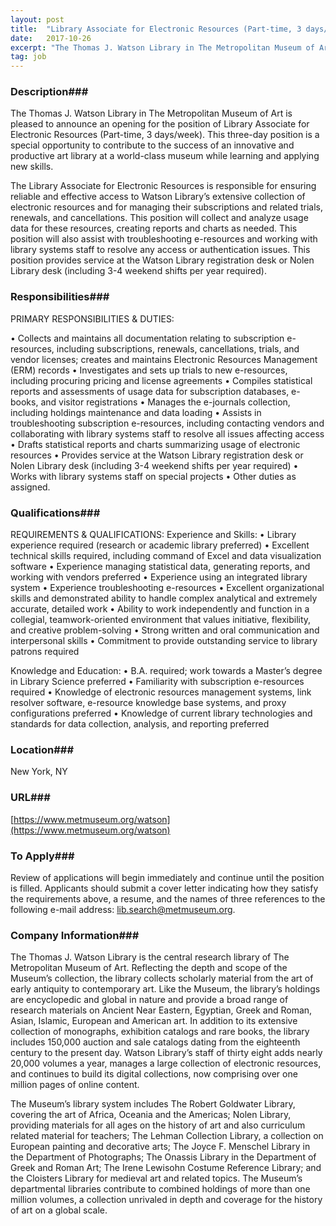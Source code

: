 ```yaml
---
layout: post
title:  "Library Associate for Electronic Resources (Part-time, 3 days/week) - The Thomas J. Watson Library at The Metropolitan Museum of Art"
date:   2017-10-26
excerpt: "The Thomas J. Watson Library in The Metropolitan Museum of Art is pleased to announce an opening for the position of Library Associate for Electronic Resources (Part-time, 3 days/week). This three-day position is a special opportunity to contribute to the success of an innovative and productive art library at a..."
tag: job
---
```


### Description###

The Thomas J. Watson Library in The Metropolitan Museum of Art is pleased to announce an opening for the position of Library Associate for Electronic Resources (Part-time, 3 days/week). This three-day position is a special opportunity to contribute to the success of an innovative and productive art library at a world-class museum while learning and applying new skills.

The Library Associate for Electronic Resources is responsible for ensuring reliable and effective access to Watson Library’s extensive collection of electronic resources and for managing their subscriptions and related trials, renewals, and cancellations. This position will collect and analyze usage data for these resources, creating reports and charts as needed. This position will also assist with troubleshooting e-resources and working with library systems staff to resolve any access or authentication issues. This position provides service at the Watson Library registration desk or Nolen Library desk (including 3-4 weekend shifts per year required).


### Responsibilities###

PRIMARY RESPONSIBILITIES & DUTIES:

•	Collects and maintains all documentation relating to subscription e-resources, including subscriptions, renewals, cancellations, trials, and vendor licenses; creates and maintains Electronic Resources Management (ERM) records
•	Investigates and sets up trials to new e-resources, including procuring pricing and license agreements
•	Compiles statistical reports and assessments of usage data for subscription databases, e-books, and visitor registrations
•	Manages the e-journals collection, including holdings maintenance and data loading
•	Assists in troubleshooting subscription e-resources, including contacting vendors and collaborating with library systems staff to resolve all issues affecting access
•	Drafts statistical reports and charts summarizing usage of electronic resources
•	Provides service at the Watson Library registration desk or Nolen Library desk (including 3-4 weekend shifts per year required)
•	Works with library systems staff on special projects
•	Other duties as assigned.



### Qualifications###

REQUIREMENTS & QUALIFICATIONS:
Experience and Skills:
•	Library experience required (research or academic library preferred)
•	Excellent technical skills required, including command of Excel and data visualization software
•	Experience managing statistical data, generating reports, and working with vendors preferred
•	Experience using an integrated library system
•	Experience troubleshooting e-resources
•	Excellent organizational skills and demonstrated ability to handle complex analytical and extremely accurate, detailed work
•	Ability to work independently and function in a collegial, teamwork-oriented environment that values initiative, flexibility, and creative problem-solving
•	Strong written and oral communication and interpersonal skills
•	Commitment to provide outstanding service to library patrons required

Knowledge and Education:
•	B.A. required; work towards a Master’s degree in Library Science preferred
•	Familiarity with subscription e-resources required
•	Knowledge of electronic resources management systems, link resolver software, e-resource knowledge base systems, and proxy configurations preferred
•	Knowledge of current library technologies and standards for data collection, analysis, and reporting preferred





### Location###

New York, NY


### URL###

[https://www.metmuseum.org/watson](https://www.metmuseum.org/watson) 

### To Apply###

Review of applications will begin immediately and continue until the position is filled. Applicants should submit a cover letter indicating how they satisfy the requirements above, a resume, and the names of three references to the following e-mail address: lib.search@metmuseum.org.


### Company Information###

The Thomas J. Watson Library is the central research library of The Metropolitan Museum of Art. Reflecting the depth and scope of the Museum’s collection, the library collects scholarly material from the art of early antiquity to contemporary art. Like the Museum, the library’s holdings are encyclopedic and global in nature and provide a broad range of research materials on Ancient Near Eastern, Egyptian, Greek and Roman, Asian, Islamic, European and American art. In addition to its extensive collection of monographs, exhibition catalogs and rare books, the library includes 150,000 auction and sale catalogs dating from the eighteenth century to the present day. Watson Library’s staff of thirty eight adds nearly 20,000 volumes a year, manages a large collection of electronic resources, and continues to build its digital collections, now comprising over one million pages of online content.

The Museum’s library system includes The Robert Goldwater Library, covering the art of Africa, Oceania and the Americas; Nolen Library, providing materials for all ages on the history of art and also curriculum related material for teachers; The Lehman Collection Library, a collection on European painting and decorative arts; The Joyce F. Menschel Library in the Department of Photographs; The Onassis Library in the Department of Greek and Roman Art; The Irene Lewisohn Costume Reference Library; and the Cloisters Library for medieval art and related topics. The Museum’s departmental libraries contribute to combined holdings of more than one million volumes, a collection unrivaled in depth and coverage for the history of art on a global scale.




